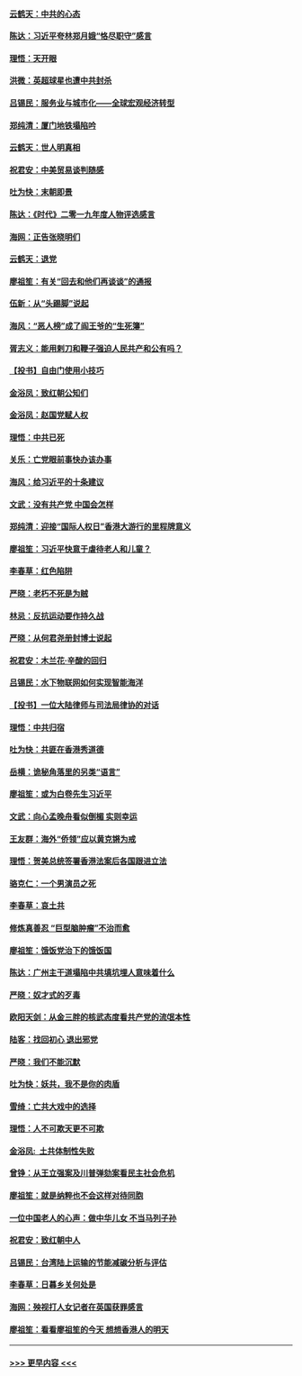 #### [云鹤天：中共的心态](../pages/nsc993/n11729906.md?t=12181833) 
#### [陈达：习近平夸林郑月娥“恪尽职守”感言](../pages/nsc993/n11729881.md?t=12181833) 
#### [理悟：天开眼](../pages/nsc993/n11729699.md?t=12181833) 
#### [洪微：英超球星也遭中共封杀](../pages/nsc993/n11727243.md?t=12181833) 
#### [吕锡民：服务业与城市化——全球宏观经济转型](../pages/nsc993/n11725845.md?t=12181833) 
#### [郑纯清：厦门地铁塌陷吟](../pages/nsc993/n11725813.md?t=12181833) 
#### [云鹤天：世人明真相](../pages/nsc993/n11725621.md?t=12181833) 
#### [祝君安：中美贸易谈判随感](../pages/nsc993/n11725609.md?t=12181833) 
#### [吐为快：末朝即景](../pages/nsc993/n11723365.md?t=12181833) 
#### [陈达：《时代》二零一九年度人物评选感言](../pages/nsc993/n11723337.md?t=12181833) 
#### [海网：正告张晓明们](../pages/nsc993/n11723228.md?t=12181833) 
#### [云鹤天：退党](../pages/nsc993/n11723056.md?t=12181833) 
#### [廖祖笙：有关“回去和他们再谈谈”的通报](../pages/nsc993/n11722442.md?t=12181833) 
#### [伍新：从“头踢脚”说起](../pages/nsc993/n11722429.md?t=12181833) 
#### [海风：“恶人榜”成了阎王爷的“生死簿”](../pages/nsc993/n11722272.md?t=12181833) 
#### [胥志义：能用剌刀和鞭子强迫人民共产和公有吗？](../pages/nsc993/n11720569.md?t=12181833) 
#### [【投书】自由门使用小技巧](../pages/nsc993/n11720180.md?t=12181833) 
#### [金浴凤：致红朝公知们](../pages/nsc993/n11720563.md?t=12181833) 
#### [金浴凤：赵国党赋人权](../pages/nsc993/n11720533.md?t=12181833) 
#### [理悟：中共已死](../pages/nsc993/n11720233.md?t=12181833) 
#### [关乐：亡党眼前事快办该办事](../pages/nsc993/n11719160.md?t=12181833) 
#### [海风：给习近平的十条建议](../pages/nsc993/n11717616.md?t=12181833) 
#### [文武：没有共产党 中国会怎样](../pages/nsc993/n11717584.md?t=12181833) 
#### [郑纯清：迎接“国际人权日”香港大游行的里程牌意义](../pages/nsc993/n11717417.md?t=12181833) 
#### [廖祖笙：习近平快意于虐待老人和儿童？](../pages/nsc993/n11715313.md?t=12181833) 
#### [李春草：红色陷阱](../pages/nsc993/n11715029.md?t=12181833) 
#### [严晓：老朽不死是为贼](../pages/nsc993/n11712910.md?t=12181833) 
#### [林忌：反抗运动要作持久战](../pages/nsc993/n11712623.md?t=12181833) 
#### [严晓：从何君尧册封博士说起](../pages/nsc993/n11712465.md?t=12181833) 
#### [祝君安：木兰花·辛酸的回归](../pages/nsc993/n11712381.md?t=12181833) 
#### [吕锡民：水下物联网如何实现智能海洋](../pages/nsc993/n11711158.md?t=12181833) 
#### [【投书】一位大陆律师与司法局律协的对话](../pages/nsc993/n11709675.md?t=12181833) 
#### [理悟：中共归宿](../pages/nsc993/n11710059.md?t=12181833) 
#### [吐为快：共匪在香港秀道德](../pages/nsc993/n11709979.md?t=12181833) 
#### [岳横：诡秘角落里的另类“语言”](../pages/nsc993/n11709792.md?t=12181833) 
#### [廖祖笙：或为白卷先生习近平](../pages/nsc993/n11708330.md?t=12181833) 
#### [文武：向心孟晚舟看似倒楣 实则幸运](../pages/nsc993/n11708236.md?t=12181833) 
#### [王友群：海外“侨领”应以黄克锵为戒](../pages/nsc993/n11706176.md?t=12181833) 
#### [理悟：贺美总统签署香港法案后各国跟进立法](../pages/nsc993/n11706853.md?t=12181833) 
#### [骆克仁：一个男演员之死](../pages/nsc993/n11706677.md?t=12181833) 
#### [李春草：哀土共](../pages/nsc993/n11706255.md?t=12181833) 
#### [修炼真善忍 “巨型脑肿瘤”不治而愈](../pages/nsc993/n11705340.md?t=12181833) 
#### [廖祖笙：饿饭党治下的饿饭国](../pages/nsc993/n11705085.md?t=12181833) 
#### [陈达：广州主干道塌陷中共填坑埋人意味着什么](../pages/nsc993/n11705046.md?t=12181833) 
#### [严晓：奴才式的歹毒](../pages/nsc993/n11704826.md?t=12181833) 
#### [欧阳天剑：从金三胖的核武态度看共产党的流氓本性](../pages/nsc993/n11702238.md?t=12181833) 
#### [陆客：找回初心 退出邪党](../pages/nsc993/n11702213.md?t=12181833) 
#### [严晓：我们不能沉默](../pages/nsc993/n11702110.md?t=12181833) 
#### [吐为快：妖共，我不是你的肉盾](../pages/nsc993/n11701366.md?t=12181833) 
#### [雪绮：亡共大戏中的选择](../pages/nsc993/n11699922.md?t=12181833) 
#### [理悟：人不可欺天更不可欺](../pages/nsc993/n11699657.md?t=12181833) 
#### [金浴凤:  土共体制性失败](../pages/nsc993/n11699361.md?t=12181833) 
#### [曾铮：从王立强案及川普弹劾案看民主社会危机](../pages/nsc993/n11699318.md?t=12181833) 
#### [廖祖笙：就是纳粹也不会这样对待同胞](../pages/nsc993/n11697658.md?t=12181833) 
#### [一位中国老人的心声：做中华儿女 不当马列子孙](../pages/nsc993/n11697525.md?t=12181833) 
#### [祝君安：致红朝中人](../pages/nsc993/n11697518.md?t=12181833) 
#### [吕锡民：台湾陆上运输的节能减碳分析与评估](../pages/nsc993/n11694983.md?t=12181833) 
#### [李春草：日暮乡关何处是](../pages/nsc993/n11694805.md?t=12181833) 
#### [海网：殃视打人女记者在英国获罪感言](../pages/nsc993/n11693832.md?t=12181833) 
#### [廖祖笙：看看廖祖笙的今天 想想香港人的明天](../pages/nsc993/n11693707.md?t=12181833) 

----
#### [ >>> 更早内容 <<< ](../indexes/nsc993-earlier.md)
